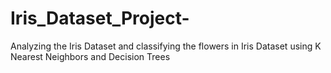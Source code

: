 # Iris_Dataset_Project-
Analyzing the Iris Dataset and classifying the flowers in Iris Dataset using K Nearest Neighbors and Decision Trees 
